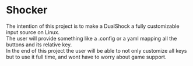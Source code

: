 <H1>Shocker</H1>
The intention of this project is to make a DualShock a fully customizable input source on Linux.<br>
The user will provide something like a .config or a yaml mapping all the buttons and its relative key.<br>
In the end of this project the user will be able to not only customize all keys but to use it
full time, and wont have to worry about game support.